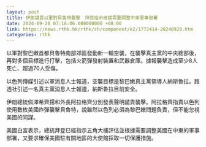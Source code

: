 ```yaml
---
layout: post
title: 伊朗譴責以軍對貝魯特襲擊　拜登指示根據需要調整中東軍事部署
date: 2024-09-28 07:16:06.000000000 +08:00
link: https://news.rthk.hk/rthk/ch/component/k2/1772414-20240928.htm
categories: rthk
---
```


以軍對黎巴嫩首都貝魯特南部郊區發動新一輪空襲，在襲擊真主黨的中央總部後，再對多個目標進行打擊，包括火箭彈發射裝置和武器倉庫。據報襲擊造成至少8人死亡、超過70人受傷。

以色列傳媒引述以軍消息人士報道，空襲目標是黎巴嫩真主黨領導人納斯魯拉。路透社引述一名真主黨消息人士報道，納斯魯拉目前安全。

伊朗總統佩澤希齊揚和外長阿拉格齊分別發表聲明譴責襲擊。阿拉格齊指責以色列使用數枚美國炸彈襲擊貝魯特，說雖然以色列必須為黎巴嫩問題負責，但不能忽視美國的同謀。

美國白宮表示，總統拜登已經指示五角大樓評估並根據需要調整美國在中東的軍事部署，又要求確保美國駐有關地區的大使館採取一切保護措施。
